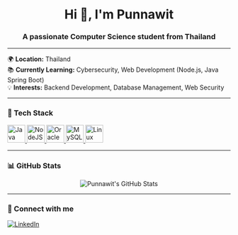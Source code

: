 <h1 align="center">Hi 👋, I'm Punnawit</h1>
<h3 align="center">A passionate Computer Science student from Thailand</h3>

---

🌍 **Location:** Thailand  
📚 **Currently Learning:** Cybersecurity, Web Development (Node.js, Java Spring Boot)  
💡 **Interests:** Backend Development, Database Management, Web Security  

---

### 🚀 Tech Stack
<p align="left">
  <a href="https://www.oracle.com/java/" target="_blank" rel="noreferrer">
    <img src="https://raw.githubusercontent.com/danielcranney/readme-generator/main/public/icons/skills/java-colored.svg" width="40" height="40" alt="Java" />
  </a>
  <a href="https://nodejs.org/en/" target="_blank" rel="noreferrer">
    <img src="https://raw.githubusercontent.com/danielcranney/readme-generator/main/public/icons/skills/nodejs-colored.svg" width="40" height="40" alt="NodeJS" />
  </a>
  <a href="https://www.oracle.com/uk/index.html" target="_blank" rel="noreferrer">
    <img src="https://raw.githubusercontent.com/danielcranney/readme-generator/main/public/icons/skills/oracle-colored.svg" width="40" height="40" alt="Oracle" />
  </a>
  <a href="https://www.mysql.com/" target="_blank" rel="noreferrer">
    <img src="https://raw.githubusercontent.com/danielcranney/readme-generator/main/public/icons/skills/mysql-colored.svg" width="40" height="40" alt="MySQL" />
  </a>
  <a href="https://www.linux.org" target="_blank" rel="noreferrer">
    <img src="https://raw.githubusercontent.com/danielcranney/readme-generator/main/public/icons/skills/linux-colored.svg" width="40" height="40" alt="Linux" />
  </a>
</p>

---

### 📊 GitHub Stats
<p align="center">
  <img src="https://github-readme-stats.vercel.app/api?username=Punnawit&show_icons=true&theme=radical" alt="Punnawit's GitHub Stats" />
</p>

---

### 🔗 Connect with me
<p align="left">
  <a href="https://www.linkedin.com/in/YOUR-LINKEDIN" target="blank">
    <img align="center" src="https://raw.githubusercontent.com/danielcranney/readme-generator/main/public/icons/socials/linkedin.svg" alt="LinkedIn" height
